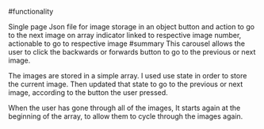 #functionality

Single page
Json file for image storage in an object
button and action to go to the next image on array
indicator linked to respective image number, actionable to go to respective image
#summary This carousel allows the user to click the backwards or forwards button to go to the previous or next image.

The images are stored in a simple array. I used use state in order to store the current image. Then updated that state to go to the previous or next image, according to the button the user pressed.

When the user has gone through all of the images, It starts again at the beginning of the array, to allow them to cycle through the images again.